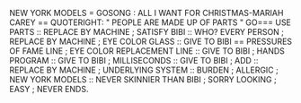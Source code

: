 NEW YORK MODELS = GOSONG : ALL I WANT FOR CHRISTMAS-MARIAH CAREY == QUOTERIGHT: " PEOPLE ARE MADE UP OF PARTS " GO===
USE PARTS :: REPLACE BY MACHINE ;
SATISFY BIBI :: WHO? EVERY PERSON ;
REPLACE BY MACHINE ;
EYE COLOR GLASS :: GIVE TO BIBI == PRESSURES OF FAME LINE ;
EYE COLOR REPLACEMENT LINE :: GIVE TO BIBI ;
HANDS PROGRAM :: GIVE TO BIBI ;
MILLISECONDS :: GIVE TO BIBI ;
ADD :: REPLACE BY MACHINE ;
UNDERLYING SYSTEM :: BURDEN ; ALLERGIC ;
NEW YORK MODELS :: NEVER SKINNIER THAN BIBI ; SORRY LOOKING ; EASY ;
NEVER ENDS.
